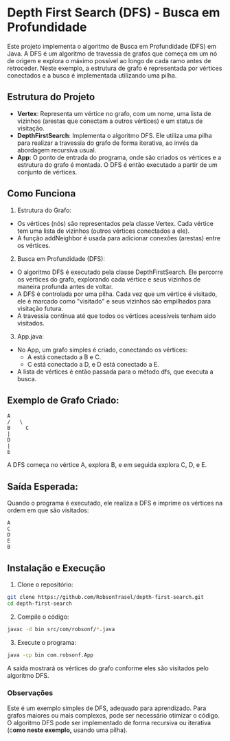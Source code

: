 # Depth First Search (DFS) - Busca em Profundidade
Este projeto implementa o algoritmo de Busca em Profundidade (DFS) em Java. A DFS é um algoritmo de travessia de grafos que começa em um nó de origem e explora o máximo possível ao longo de cada ramo antes de retroceder. Neste exemplo, a estrutura de grafo é representada por vértices conectados e a busca é implementada utilizando uma pilha.

## Estrutura do Projeto
- **Vertex**: Representa um vértice no grafo, com um nome, uma lista de vizinhos (arestas que conectam a outros vértices) e um status de visitação.
- **DepthFirstSearch**: Implementa o algoritmo DFS. Ele utiliza uma pilha para realizar a travessia do grafo de forma iterativa, ao invés da abordagem recursiva usual.
- **App**: O ponto de entrada do programa, onde são criados os vértices e a estrutura do grafo é montada. O DFS é então executado a partir de um conjunto de vértices.

## Como Funciona
1. Estrutura do Grafo:

- Os vértices (nós) são representados pela classe Vertex. Cada vértice tem uma lista de vizinhos (outros vértices conectados a ele).
- A função addNeighbor é usada para adicionar conexões (arestas) entre os vértices.

2. Busca em Profundidade (DFS):

- O algoritmo DFS é executado pela classe DepthFirstSearch. Ele percorre os vértices do grafo, explorando cada vértice e seus vizinhos de maneira profunda antes de voltar.
- A DFS é controlada por uma pilha. Cada vez que um vértice é visitado, ele é marcado como "visitado" e seus vizinhos são empilhados para visitação futura.
- A travessia continua até que todos os vértices acessíveis tenham sido visitados.

3. App.java:

- No App, um grafo simples é criado, conectando os vértices:
  - A está conectado a B e C.
  - C está conectado a D, e D está conectado a E.
- A lista de vértices é então passada para o método dfs, que executa a busca.

## Exemplo de Grafo Criado:
```mathematic
A
/   \
B     C
|
D
|
E
```
A DFS começa no vértice A, explora B, e em seguida explora C, D, e E.

## Saída Esperada:
Quando o programa é executado, ele realiza a DFS e imprime os vértices na ordem em que são visitados:

```mathematic
A
C
D
E
B
```

## Instalação e Execução

1. Clone o repositório:

```bash
git clone https://github.com/RobsonTrasel/depth-first-search.git
cd depth-first-search
```
2. Compile o código:

```bash
javac -d bin src/com/robsonf/*.java
```

3. Execute o programa:

```bash
java -cp bin com.robsonf.App
```
A saída mostrará os vértices do grafo conforme eles são visitados pelo algoritmo DFS.

### Observações
Este é um exemplo simples de DFS, adequado para aprendizado. Para grafos maiores ou mais complexos, pode ser necessário otimizar o código.
O algoritmo DFS pode ser implementado de forma recursiva ou iterativa (c**omo neste exemplo,** usando uma pilha).